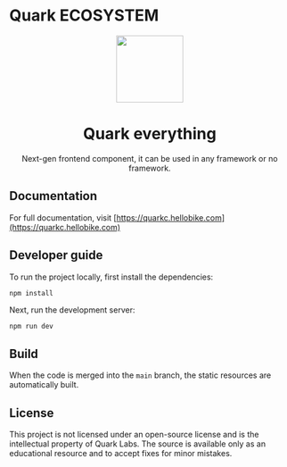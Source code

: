 # Quark ECOSYSTEM


<p align="center">
  <a href="https://quarkc.hellobike.com/">
    <img width="120" src="https://user-images.githubusercontent.com/14307551/197440754-08db4379-eb0f-4808-890d-690355e6e8d2.png">
  </a>
</p>

<h1 align="center">Quark everything</h1>

<div align="center">

Next-gen frontend component, it can be used in any framework or no framework.

</div>


## Documentation
For full documentation, visit [https://quarkc.hellobike.com](https://quarkc.hellobike.com)


## Developer guide
To run the project locally, first install the dependencies:

```bash
npm install
```

Next, run the development server:

```
npm run dev
```

## Build

When the code is merged into the `main` branch, the static resources are automatically built.

## License

This project is not licensed under an open-source license and is the intellectual property of Quark Labs. The source is available only as an educational resource and to accept fixes for minor mistakes.
